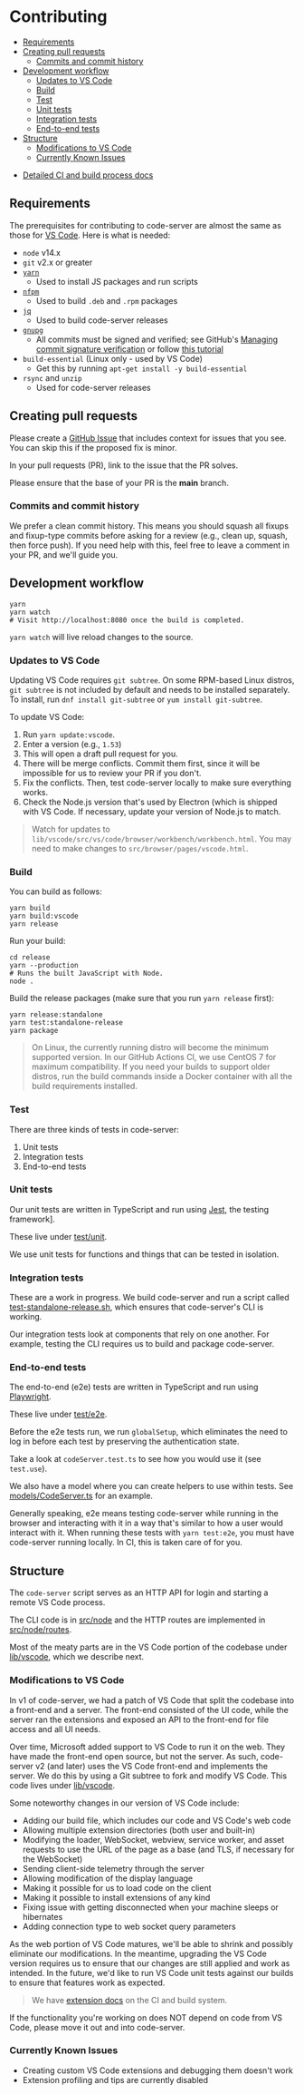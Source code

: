<!-- START doctoc generated TOC please keep comment here to allow auto update -->
<!-- DON'T EDIT THIS SECTION, INSTEAD RE-RUN doctoc TO UPDATE -->
# Contributing

- [Requirements](#requirements)
- [Creating pull requests](#creating-pull-requests)
  - [Commits and commit history](#commits-and-commit-history)
- [Development workflow](#development-workflow)
  - [Updates to VS Code](#updates-to-vs-code)
  - [Build](#build)
  - [Test](#test)
  - [Unit tests](#unit-tests)
  - [Integration tests](#integration-tests)
  - [End-to-end tests](#end-to-end-tests)
- [Structure](#structure)
  - [Modifications to VS Code](#modifications-to-vs-code)
  - [Currently Known Issues](#currently-known-issues)

<!-- END doctoc generated TOC please keep comment here to allow auto update -->

- [Detailed CI and build process docs](../ci)

## Requirements

The prerequisites for contributing to code-server are almost the same as those
for [VS
Code](https://github.com/Microsoft/vscode/wiki/How-to-Contribute#prerequisites).
Here is what is needed:

- `node` v14.x
- `git` v2.x or greater
- [`yarn`](https://classic.yarnpkg.com/en/)
  - Used to install JS packages and run scripts
- [`nfpm`](https://classic.yarnpkg.com/en/)
  - Used to build `.deb` and `.rpm` packages
- [`jq`](https://stedolan.github.io/jq/)
  - Used to build code-server releases
- [`gnupg`](https://gnupg.org/index.html)
  - All commits must be signed and verified; see GitHub's [Managing commit
    signature
    verification](https://docs.github.com/en/github/authenticating-to-github/managing-commit-signature-verification)
    or follow [this tutorial](https://joeprevite.com/verify-commits-on-github)
- `build-essential` (Linux only - used by VS Code)
  - Get this by running `apt-get install -y build-essential`
- `rsync` and `unzip`
  - Used for code-server releases

## Creating pull requests

Please create a [GitHub Issue](https://github.com/cdr/code-server/issues) that
includes context for issues that you see. You can skip this if the proposed fix
is minor.

In your pull requests (PR), link to the issue that the PR solves.

Please ensure that the base of your PR is the **main** branch.

### Commits and commit history

We prefer a clean commit history. This means you should squash all fixups and
fixup-type commits before asking for a review (e.g., clean up, squash, then force
push). If you need help with this, feel free to leave a comment in your PR, and
we'll guide you.

## Development workflow

```shell
yarn
yarn watch
# Visit http://localhost:8080 once the build is completed.
```

`yarn watch` will live reload changes to the source.

### Updates to VS Code

Updating VS Code requires `git subtree`. On some RPM-based Linux distros, `git subtree` is not included by default and needs to be installed separately. To
install, run `dnf install git-subtree` or `yum install git-subtree`.

To update VS Code:

1. Run `yarn update:vscode`.
2. Enter a version (e.g., `1.53`)
3. This will open a draft pull request for you.
4. There will be merge conflicts. Commit them first, since it will be impossible
   for us to review your PR if you don't.
5. Fix the conflicts. Then, test code-server locally to make sure everything
   works.
6. Check the Node.js version that's used by Electron (which is shipped with VS
   Code. If necessary, update your version of Node.js to match.

> Watch for updates to
> `lib/vscode/src/vs/code/browser/workbench/workbench.html`. You may need to
> make changes to `src/browser/pages/vscode.html`.

### Build

You can build as follows:

```shell
yarn build
yarn build:vscode
yarn release
```

Run your build:

```shell
cd release
yarn --production
# Runs the built JavaScript with Node.
node .
```

Build the release packages (make sure that you run `yarn release` first):

```shell
yarn release:standalone
yarn test:standalone-release
yarn package
```

> On Linux, the currently running distro will become the minimum supported
> version. In our GitHub Actions CI, we use CentOS 7 for maximum compatibility.
> If you need your builds to support older distros, run the build commands
> inside a Docker container with all the build requirements installed.

### Test

There are three kinds of tests in code-server:

1. Unit tests
2. Integration tests
3. End-to-end tests

### Unit tests

Our unit tests are written in TypeScript and run using
[Jest](https://jestjs.io/), the testing framework].

These live under [test/unit](../test/unit).

We use unit tests for functions and things that can be tested in isolation.

### Integration tests

These are a work in progress. We build code-server and run a script called
[test-standalone-release.sh](../ci/build/test-standalone-release.sh), which
ensures that code-server's CLI is working.

Our integration tests look at components that rely on one another. For example,
testing the CLI requires us to build and package code-server.

### End-to-end tests

The end-to-end (e2e) tests are written in TypeScript and run using
[Playwright](https://playwright.dev/).

These live under [test/e2e](../test/e2e).

Before the e2e tests run, we run `globalSetup`, which eliminates the need to log
in before each test by preserving the authentication state.

Take a look at `codeServer.test.ts` to see how you would use it (see
`test.use`).

We also have a model where you can create helpers to use within tests. See
[models/CodeServer.ts](../test/e2e/models/CodeServer.ts) for an example.

Generally speaking, e2e means testing code-server while running in the browser
and interacting with it in a way that's similar to how a user would interact
with it. When running these tests with `yarn test:e2e`, you must have
code-server running locally. In CI, this is taken care of for you.

## Structure

The `code-server` script serves as an HTTP API for login and starting a remote VS
Code process.

The CLI code is in [src/node](../src/node) and the HTTP routes are implemented
in [src/node/routes](../src/node/routes).

Most of the meaty parts are in the VS Code portion of the codebase under
[lib/vscode](../lib/vscode), which we describe next.

### Modifications to VS Code

In v1 of code-server, we had a patch of VS Code that split the codebase into a
front-end and a server. The front-end consisted of the UI code, while the server
ran the extensions and exposed an API to the front-end for file access and all
UI needs.

Over time, Microsoft added support to VS Code to run it on the web. They have
made the front-end open source, but not the server. As such, code-server v2 (and
later) uses the VS Code front-end and implements the server. We do this by using
a Git subtree to fork and modify VS Code. This code lives under
[lib/vscode](../lib/vscode).

Some noteworthy changes in our version of VS Code include:

- Adding our build file, which includes our code and VS Code's web code
- Allowing multiple extension directories (both user and built-in)
- Modifying the loader, WebSocket, webview, service worker, and asset requests to
  use the URL of the page as a base (and TLS, if necessary for the WebSocket)
- Sending client-side telemetry through the server
- Allowing modification of the display language
- Making it possible for us to load code on the client
- Making it possible to install extensions of any kind
- Fixing issue with getting disconnected when your machine sleeps or hibernates
- Adding connection type to web socket query parameters

As the web portion of VS Code matures, we'll be able to shrink and possibly
eliminate our modifications. In the meantime, upgrading the VS Code version requires
us to ensure that our changes are still applied and work as intended. In the future,
we'd like to run VS Code unit tests against our builds to ensure that features
work as expected.

> We have [extension docs](../ci/README.md) on the CI and build system.

If the functionality you're working on does NOT depend on code from VS Code, please
move it out and into code-server.

### Currently Known Issues

- Creating custom VS Code extensions and debugging them doesn't work
- Extension profiling and tips are currently disabled
